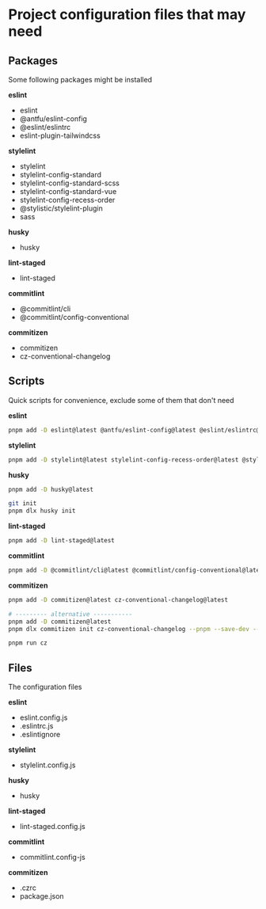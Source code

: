 # Project configuration files that may need

## Packages

Some following packages might be installed

**eslint**

- eslint
- @antfu/eslint-config
- @eslint/eslintrc
- eslint-plugin-tailwindcss

**stylelint**

- stylelint
- stylelint-config-standard
- stylelint-config-standard-scss
- stylelint-config-standard-vue
- stylelint-config-recess-order
- @stylistic/stylelint-plugin
- sass

**husky**

- husky

**lint-staged**

- lint-staged

**commitlint**

- @commitlint/cli
- @commitlint/config-conventional

**commitizen**

- commitizen
- cz-conventional-changelog

## Scripts

Quick scripts for convenience, exclude some of them that don't need

**eslint**

```sh
pnpm add -D eslint@latest @antfu/eslint-config@latest @eslint/eslintrc@latest eslint-plugin-tailwindcss@latest
```

**stylelint**

```sh
pnpm add -D stylelint@latest stylelint-config-recess-order@latest @stylistic/stylelint-plugin@latest stylelint-config-standard-vue@latest stylelint-config-standard@latest stylelint-config-standard-scss@latest sass@latest
```

**husky**

```sh
pnpm add -D husky@latest

git init
pnpm dlx husky init
```

**lint-staged**

```sh
pnpm add -D lint-staged@latest
```

**commitlint**

```sh
pnpm add -D @commitlint/cli@latest @commitlint/config-conventional@latest
```

**commitizen**

```sh
pnpm add -D commitizen@latest cz-conventional-changelog@latest

# --------- alternative -----------
pnpm add -D commitizen@latest
pnpm dlx commitizen init cz-conventional-changelog --pnpm --save-dev --save-exact

pnpm run cz
```

## Files

The configuration files

**eslint**

- eslint.config.js
- .eslintrc.js
- .eslintignore

**stylelint**

- stylelint.config.js

**husky**

- husky

**lint-staged**

- lint-staged.config.js

**commitlint**

- commitlint.config-js

**commitizen**

- .czrc
- package.json